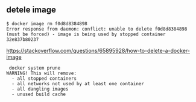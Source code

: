 ## detele image
```
$ docker image rm f0d8d8384898
Error response from daemon: conflict: unable to delete f0d8d8384898 (must be forced) - image is being used by stopped container 32e837b80237
```

<https://stackoverflow.com/questions/65895928/how-to-delete-a-docker-image>

```
 docker system prune
WARNING! This will remove:
  - all stopped containers
  - all networks not used by at least one container
  - all dangling images
  - unused build cache
```

